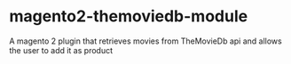 # magento2-themoviedb-module
A magento 2 plugin that retrieves movies from TheMovieDb api and allows the user to add it as product
